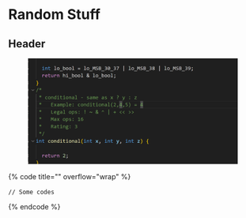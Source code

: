 # Random Stuff

## Header

<figure><img src="../.gitbook/assets/image.png" alt=""><figcaption></figcaption></figure>



{% code title="" overflow="wrap" %}
```
// Some codes
```
{% endcode %}
